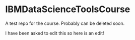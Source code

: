 # IBMDataScienceToolsCourse
A test repo for the course. Probably can be deleted soon.

I have been asked to edit this so here is an edit!
